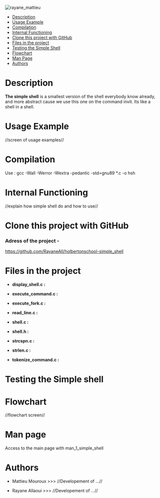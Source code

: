 ![rayane_mattieu](https://github.com/user-attachments/assets/eefa1399-eb32-4585-ac45-f60b15d50085)

- [Description](#description)
- [Usage Example](#usage-example)
- [Compilation](#compilation)
- [Internal Functioning](#internal-functioning)
- [Clone this project with GitHub](#clone-this-project-with-github)
- [Files in the project](#files-in-the-project)
- [Testing the Simple Shell](#testing-the-simple-shell)
- [Flowchart](#flowchart)
- [Man Page](#man-page)
- [Authors](#authors)

# Description

**The simple shell**
is a smallest version of the shell everybody know already, and more abstract cause we use this one 
on the command invit.
Its like a shell in a shell.



# Usage Example

//screen of usage examples//

# Compilation

Use : gcc -Wall -Werror -Wextra -pedantic -std=gnu89 *.c -o hsh

# Internal Functioning

//explain how simple shell do and how to use//



# Clone this project with GitHub

### Adress of the project -
https://github.com/RayaneAll/holbertonschool-simple_shell




# Files in the project

- **display_shell.c :**

- **execute_command.c :**
  
- **execute_fork.c :**

- **read_line.c :**

- **shell.c :**

- **shell.h :**

- **strcspn.c :**

- **strlen.c :**

- **tokenize_command.c :**



# Testing the Simple shell



# Flowchart

//flowchart screen//



# Man page

Access to the main page with man_1_simple_shell



# Authors

- Mattieu Mouroux  >>> //Developement of …//

- Rayane Allaoui   >>> //Developement of …//
